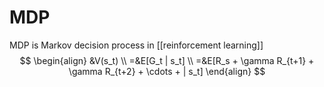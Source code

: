 # MDP
MDP is Markov decision process in [[reinforcement learning]]
$$
\begin{align}
&V(s_t) \\
=&E[G_t | s_t] \\
=&E[R_s + \gamma R_{t+1} + \gamma R_{t+2} + \cdots + | s_t]
\end{align}
$$
